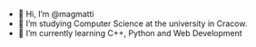 - 👋 Hi, I’m @magmatti
- 👀 I’m studying Computer Science at the university in Cracow.
- 🌱 I’m currently learning C++, Python and Web Development

<!---
magmatti/magmatti is a ✨ special ✨ repository because its `README.md` (this file) appears on your GitHub profile.
You can click the Preview link to take a look at your changes.
--->
